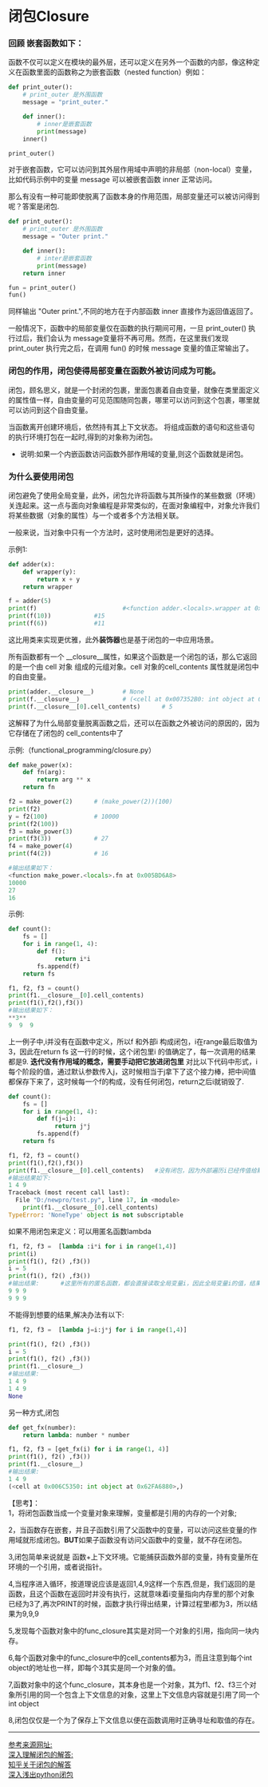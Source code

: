 # 闭包Closure

### 回顾 嵌套函数如下：

函数不仅可以定义在模块的最外层，还可以定义在另外一个函数的内部，像这种定义在函数里面的函数称之为嵌套函数（nested function）例如：
```python
def print_outer():
    # print_outer 是外围函数
    message = "print_outer."

    def inner():
        # inner是嵌套函数
        print(message)
    inner()

print_outer()
```
对于嵌套函数，它可以访问到其外层作用域中声明的非局部（non-local）变量，比如代码示例中的变量 message 可以被嵌套函数 inner 正常访问。

那么有没有一种可能即使脱离了函数本身的作用范围，局部变量还可以被访问得到呢？答案是闭包.

```python
def print_outer():
    # print_outer 是外围函数
    message = "Outer print."

    def inner():
        # inter是嵌套函数
        print(message)
    return inner

fun = print_outer()
fun()
```
同样输出 "Outer print.",不同的地方在于内部函数 inner 直接作为返回值返回了。

一般情况下，函数中的局部变量仅在函数的执行期间可用，一旦 print_outer() 执行过后，我们会认为 message变量将不再可用。然而，在这里我们发现 print_outer 执行完之后，在调用 fun() 的时候 message 变量的值正常输出了。

### 闭包的作用，闭包使得局部变量在函数外被访问成为可能。

闭包，顾名思义，就是一个封闭的包裹，里面包裹着自由变量，就像在类里面定义的属性值一样，自由变量的可见范围随同包裹，哪里可以访问到这个包裹，哪里就可以访问到这个自由变量。

当函数离开创建环境后，依然持有其上下文状态。 将组成函数的语句和这些语句的执行环境打包在一起时,得到的对象称为闭包。

- 说明:如果一个内嵌函数访问函数外部作用域的变量,则这个函数就是闭包。

### 为什么要使用闭包

闭包避免了使用全局变量，此外，闭包允许将函数与其所操作的某些数据（环境）关连起来。这一点与面向对象编程是非常类似的，在面对象编程中，对象允许我们将某些数据（对象的属性）与一个或者多个方法相关联。

一般来说，当对象中只有一个方法时，这时使用闭包是更好的选择。


示例1:
```python
def adder(x):
    def wrapper(y):
        return x + y
    return wrapper

f = adder(5)
print(f)                        #<function adder.<locals>.wrapper at 0x03DEF660>
print(f(10))            #15
print(f(6))             #11


```
这比用类来实现更优雅，此外**装饰器**也是基于闭包的一中应用场景。

所有函数都有一个 __closure__属性，如果这个函数是一个闭包的话，那么它返回的是一个由 cell 对象 组成的元组对象。cell 对象的cell_contents 属性就是闭包中的自由变量。

```python
print(adder.__closure__)        # None
print(f.__closure__)            # (<cell at 0x007352B0: int object at 0x61B968C0>,)
print(f.__closure__[0].cell_contents)      # 5

```
这解释了为什么局部变量脱离函数之后，还可以在函数之外被访问的原因的，因为它存储在了闭包的 cell_contents中了

示例:（functional_programming/closure.py）
```python
def make_power(x):
    def fn(arg):
        return arg ** x
    return fn

f2 = make_power(2)      # (make_power(2))(100)
print(f2)
y = f2(100)             # 10000
print(f2(100))
f3 = make_power(3)
print(f3(3))            # 27
f4 = make_power(4)
print(f4(2))            # 16

#输出结果如下：
<function make_power.<locals>.fn at 0x005BD6A8>
10000
27
16
```
示例:
```python
def count():
    fs = []
    for i in range(1, 4):
        def f():
             return i*i
        fs.append(f)
    return fs

f1, f2, f3 = count()
print(f1.__closure__[0].cell_contents)
print(f1(),f2(),f3())
#输出结果如下：
**3**
9  9  9
```
上一例子中,i并没有在函数中定义，所以f 和外部i 构成闭包，i在range最后取值为3，因此在return fs 这一行的时候，这个闭包里i 的值确定了，每一次调用的结果都是9. **迭代没有作用域的概念，需要手动把它放进闭包里**
对比以下代码中形式，i每个阶段的值，通过默认参数传入j，这时候相当于j拿下了这个接力棒，把中间值都保存下来了，这时候每一个f的构成，没有任何闭包，return之后i就销毁了.
```python
def count():
    fs = []
    for i in range(1, 4):
        def f(j=i):
             return j*j
        fs.append(f)
    return fs

f1, f2, f3 = count()
print(f1(),f2(),f3())
print(f1.__closure__[0].cell_contents)   #没有闭包，因为外部遍历i已经传值给默认参数j了
#输出结果如下:
1 4 9
Traceback (most recent call last):
  File "D:/newpro/test.py", line 17, in <module>
    print(f1.__closure__[0].cell_contents)
TypeError: 'NoneType' object is not subscriptable
```
如果不用闭包来定义：可以用匿名函数lambda
```python
f1, f2, f3 =  [lambda :i*i for i in range(1,4)]
print(i)
print(f1(), f2() ,f3())
i = 5
print(f1(), f2() ,f3())
#输出结果:      #这里所有的匿名函数，都会直接读取全局变量i，因此全局变量i的值，结果也会跟着变。
9 9 9
9 9 9
```

不能得到想要的结果,解决办法有以下:
```python
f1, f2, f3 =  [lambda j=i:j*j for i in range(1,4)]

print(f1(), f2() ,f3())
i = 5
print(f1(), f2() ,f3())
print(f1.__closure__)  
#输出结果:
1 4 9
1 4 9
None
```
另一种方式,闭包
```python
def get_fx(number):
    return lambda: number * number

f1, f2, f3 = [get_fx(i) for i in range(1, 4)]
print(f1(), f2() ,f3())
print(f1.__closure__)
#输出结果:
1 4 9
(<cell at 0x006C5350: int object at 0x62FA6880>,)
```

【思考】：  
1，将闭包函数当成一个变量对象来理解，变量都是引用的内存的一个对象;

2，当函数存在嵌套，并且子函数引用了父函数中的变量，可以访问这些变量的作用域就形成闭包。**BUT**如果子函数没有访问父函数中的变量，就不存在闭包。

3,闭包简单来说就是 函数+上下文环境。它能捕获函数外部的变量，持有变量所在环境的一个引用，或者说指针。

4,当程序进入循环，按道理说应该是返回1,4,9这样一个东西,但是，我们返回的是函数，且这个函数在返回时并没有执行，这就意味着i变量指向内存里的那个对象已经为3了,再次PRINT的时候，函数才执行得出结果，计算过程里i都为3，所以结果为9,9,9

5,发现每个函数对象中的func_closure其实是对同一个对象的引用，指向同一块内存。

6,每个函数对象中的func_closure中的cell_contents都为3，而且注意到每个int object的地址也一样，即每个3其实是同一个对象的值。

7,函数对象中的这个func_closure，其本身也是一个对象，其为f1、f2、f3三个对象所引用的同一个包含上下文信息的对象，这里上下文信息内容就是引用了同一个int object

8,闭包仅仅是一个为了保存上下文信息以便在函数调用时正确寻址和取值的存在。

----------
[参考来源网址:](https://foofish.net/python-closure.html)    
[深入理解闭包的解答:](https://stackoverflow.com/questions/36636/what-is-a-closure)    
[知乎关于闭包的解答](https://www.zhihu.com/question/31792789/answer/54189871)    
[深入浅出python闭包](https://zhuanlan.zhihu.com/p/22229197)
